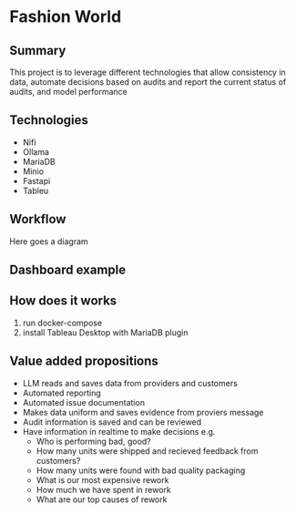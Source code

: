 # Fashion World

## Summary
This project is to leverage different technologies that allow consistency in data, automate decisions based on audits and report the current status of audits, and model performance

## Technologies
- Nifi
- Ollama
- MariaDB
- Minio
- Fastapi
- Tableu

## Workflow
Here goes a diagram

## Dashboard example

## How does it works
  1. run docker-compose
  2. install Tableau Desktop with MariaDB plugin

## Value added propositions
 - LLM reads and saves data from providers and customers
 - Automated reporting
 - Automated issue documentation
 - Makes data uniform and saves evidence from proviers message
 - Audit information is saved and can be reviewed
 - Have information in realtime to make decisions e.g.
   - Who is performing bad, good?
   - How many units were shipped and recieved feedback from customers?
   - How many units were found with bad quality packaging
   - What is our most expensive rework
   - How much we have spent in rework
   - What are our top causes of rework

